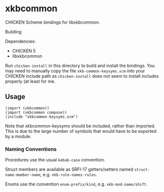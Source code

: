 xkbcommon
=========

CHICKEN Scheme bindings for libxkbcommon.

Building

Dependencies:

* CHICKEN 5
* libxkbcommon

Run <code>chicken-install</code> in this directory to build and install the
bindings. You may need to manually copy the file
<code>xkb-common-keysyms.scm</code> into your CHICKEN include path as
<code>chicken-install</code> does not seem to install includes properly (at
least for me.

Usage
-----

    (import (xkbcommon))
    (import (xkbcommon compose))
    (include "xkbcommon-keysyms.scm")

Note that xkbcommon-keysyms should be included, rather than imported. This is
due to the large number of symbols that would have to be exported by a module.

### Naming Conventions

Procedures use the usual <code>kebab-case</code> convention.

Struct members are available as SRFI-17 getters/setters named
<code>struct-name-member-name</code>, e.g.
<code>xkb-rule-names-rules</code>.

Enums use the convention <code>enum-prefix/kind</code>, e.g.
<code>xkb-mod-name/shift</code>.
